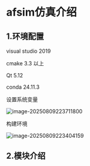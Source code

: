 # afsim仿真介绍

## 1.环境配置

visual studio 2019 

cmake 3.3 以上

Qt 5.12

conda 24.11.3

设置系统变量

![image-20250809223711800](C:\Users\26459\AppData\Roaming\Typora\typora-user-images\image-20250809223711800.png)

构建环境  

![image-20250809223404159](C:\Users\26459\AppData\Roaming\Typora\typora-user-images\image-20250809223404159.png)



## 2.模块介绍





## 
